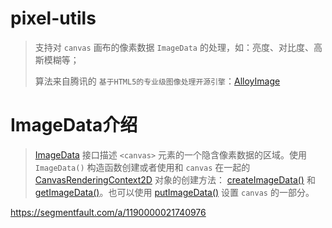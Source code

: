 # pixel-utils

> 支持对 `canvas` 画布的像素数据 `ImageData` 的处理，如：亮度、对比度、高斯模糊等；
>
> 算法来自腾讯的 `基于HTML5的专业级图像处理开源引擎`：[AlloyImage](https://github.com/AlloyTeam/AlloyImage)

# ImageData介绍

> [ImageData](https://developer.mozilla.org/en-US/docs/Web/API/ImageData) 接口描述 `<canvas>` 元素的一个隐含像素数据的区域。使用 `ImageData()` 构造函数创建或者使用和 `canvas` 在一起的 [CanvasRenderingContext2D](https://developer.mozilla.org/en-US/docs/Web/API/CanvasRenderingContext2D) 对象的创建方法： [createImageData()](https://developer.mozilla.org/en-US/docs/Web/API/CanvasRenderingContext2D/createImageData) 和 [getImageData()](https://developer.mozilla.org/en-US/docs/Web/API/CanvasRenderingContext2D/getImageData)。也可以使用 [putImageData()](https://developer.mozilla.org/en-US/docs/Web/API/CanvasRenderingContext2D/putImageData) 设置 `canvas` 的一部分。

https://segmentfault.com/a/1190000021740976